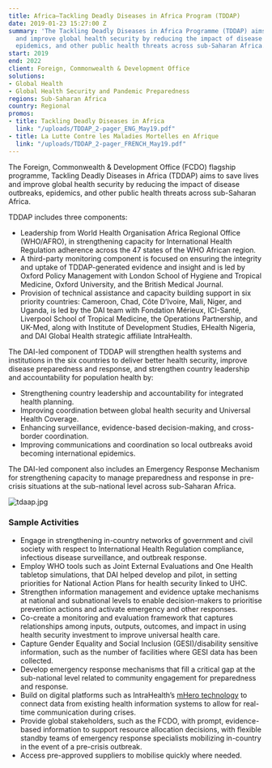 ```yaml
---
title: Africa—Tackling Deadly Diseases in Africa Program (TDDAP)
date: 2019-01-23 15:27:00 Z
summary: 'The Tackling Deadly Diseases in Africa Programme (TDDAP) aims to save lives
  and improve global health security by reducing the impact of disease outbreaks,
  epidemics, and other public health threats across sub-Saharan Africa. '
start: 2019
end: 2022
client: Foreign, Commonwealth & Development Office
solutions:
- Global Health
- Global Health Security and Pandemic Preparedness
regions: Sub-Saharan Africa
country: Regional
promos:
- title: Tackling Deadly Diseases in Africa
  link: "/uploads/TDDAP_2-pager_ENG_May19.pdf"
- title: La Lutte Contre les Maladies Mortelles en Afrique
  link: "/uploads/TDDAP_2-pager_FRENCH_May19.pdf"
---
```


The Foreign, Commonwealth & Development Office (FCDO) flagship programme, Tackling Deadly Diseases in Africa (TDDAP) aims to save lives and improve global health security by reducing the impact of disease outbreaks, epidemics, and other public health threats across sub-Saharan Africa. 

TDDAP includes three components: 

* Leadership from World Health Organisation Africa Regional Office (WHO/AFRO), in strengthening capacity for International Health Regulation adherence across the 47 states of the WHO African region.  
* A third-party monitoring component is focused on ensuring the integrity and uptake of TDDAP-generated evidence and insight and is led by Oxford Policy Management with London School of Hygiene and Tropical Medicine, Oxford University, and the British Medical Journal.   
* Provision of technical assistance and capacity building support in six priority countries: Cameroon, Chad, Côte D’Ivoire, Mali, Niger, and Uganda, is led by the DAI team with Fondation Mérieux, ICI-Santé, Liverpool School of Tropical Medicine, the Operations Partnership, and UK-Med, along with Institute of Development Studies, EHealth Nigeria, and DAI Global Health strategic affiliate IntraHealth.

The DAI-led component of TDDAP will strengthen health systems and institutions in the six countries to deliver better health security, improve disease preparedness and response, and strengthen country leadership and accountability for population health by:  

* Strengthening country leadership and accountability for integrated health planning.
* Improving coordination between global health security and Universal Health Coverage.
* Enhancing surveillance, evidence-based decision-making, and cross-border coordination. 
* Improving communications and coordination so local outbreaks avoid becoming international epidemics.

The DAI-led component also includes an Emergency Response Mechanism for strengthening capacity to manage preparedness and response in pre-crisis situations at the sub-national level across sub-Saharan Africa.

![tdaap.jpg](/uploads/tdaap.jpg)

### Sample Activities

* Engage in strengthening in-country networks of government and civil society with respect to International Health Regulation compliance, infectious disease surveillance, and outbreak response.
* Employ WHO tools such as Joint External Evaluations and One Health tabletop simulations, that DAI helped develop and pilot, in setting priorities for National Action Plans for health security linked to UHC.
* Strengthen information management and evidence uptake mechanisms at national and subnational levels to enable decision-makers to prioritise prevention actions and activate emergency and other responses.
* Co-create a monitoring and evaluation framework that captures relationships among inputs, outputs, outcomes, and impact in using health security investment to improve universal health care.
* Capture Gender Equality and Social Inclusion (GESI)/disability sensitive information, such as the number of facilities where GESI data has been collected.
* Develop emergency response mechanisms that fill a critical gap at the sub-national level related to community engagement for preparedness and response.
* Build on digital platforms such as IntraHealth’s [mHero technology](https://www.mhero.org/about) to connect data from existing health information systems to allow for real-time communication during crises.
* Provide global stakeholders, such as the FCDO, with prompt, evidence-based information to support resource allocation decisions, with flexible standby teams of emergency response specialists mobilizing in-country in the event of a pre-crisis outbreak.
* Access pre-approved suppliers to mobilise quickly where needed.